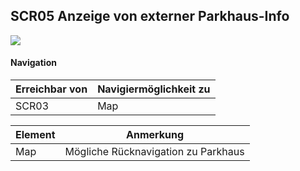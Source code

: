 ## SCR05 Anzeige von externer Parkhaus-Info


![](https://github.com/isd-nunkesser/sd-2019-froyo/blob/master/SCR05.PNG)


#### Navigation
|**Erreichbar von**| **Navigiermöglichkeit zu**|
|-----|----------------|
|SCR03| Map |

|**Element**| **Anmerkung**|
|-----|----------------|
|Map|Mögliche Rücknavigation zu Parkhaus|


